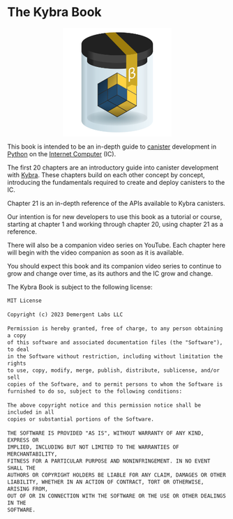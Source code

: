 # The Kybra Book

<div style="display: flex; justify-content: center">
    <img src="favicon.svg" alt="The Kybra Logo" height="250px" />
</div>

This book is intended to be an in-depth guide to [canister](https://internetcomputer.org/docs/current/concepts/canisters-code) development in [Python](https://www.python.org/) on the [Internet Computer](https://internetcomputer.org/) (IC).

The first 20 chapters are an introductory guide into canister development with [Kybra](./kybra.md). These chapters build on each other concept by concept, introducing the fundamentals required to create and deploy canisters to the IC.

Chapter 21 is an in-depth reference of the APIs available to Kybra canisters.

Our intention is for new developers to use this book as a tutorial or course, starting at chapter 1 and working through chapter 20, using chapter 21 as a reference.

There will also be a companion video series on YouTube. Each chapter here will begin with the video companion as soon as it is available.

You should expect this book and its companion video series to continue to grow and change over time, as its authors and the IC grow and change.

The Kybra Book is subject to the following license:

```
MIT License

Copyright (c) 2023 Demergent Labs LLC

Permission is hereby granted, free of charge, to any person obtaining a copy
of this software and associated documentation files (the "Software"), to deal
in the Software without restriction, including without limitation the rights
to use, copy, modify, merge, publish, distribute, sublicense, and/or sell
copies of the Software, and to permit persons to whom the Software is
furnished to do so, subject to the following conditions:

The above copyright notice and this permission notice shall be included in all
copies or substantial portions of the Software.

THE SOFTWARE IS PROVIDED "AS IS", WITHOUT WARRANTY OF ANY KIND, EXPRESS OR
IMPLIED, INCLUDING BUT NOT LIMITED TO THE WARRANTIES OF MERCHANTABILITY,
FITNESS FOR A PARTICULAR PURPOSE AND NONINFRINGEMENT. IN NO EVENT SHALL THE
AUTHORS OR COPYRIGHT HOLDERS BE LIABLE FOR ANY CLAIM, DAMAGES OR OTHER
LIABILITY, WHETHER IN AN ACTION OF CONTRACT, TORT OR OTHERWISE, ARISING FROM,
OUT OF OR IN CONNECTION WITH THE SOFTWARE OR THE USE OR OTHER DEALINGS IN THE
SOFTWARE.
```
